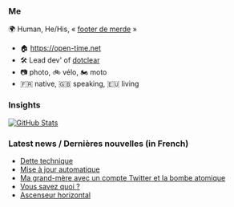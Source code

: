### Me

🌍 Human, He/His, « [footer de merde](https://open-time.net/post/2013/07/17/La-veritable-histoire-du-Footer-de-merde-) » 
* 🏠 https://open-time.net 
* 🛠️ Lead dev' of [dotclear](https://git.dotclear.org/dev/dotclear)
* 📷 photo, 🚲 vélo, 🏍️ moto 
* 🇫🇷 native, 🇬🇧 speaking, 🇪🇺 living

### Insights

[![GitHub Stats](https://github-readme-stats-sigma-five.vercel.app/api?username=franck-paul)](https://github.com/franck-paul)

### Latest news / Dernières nouvelles (in French)

<!-- BLOG-POST-LIST:START -->
- [Dette technique](https://open-time.net/post/2025/10/27/Dette-technique)
- [Mise à jour automatique](https://open-time.net/post/2025/10/26/Mise-a-jour-automatique)
- [Ma grand-mère avec un compte Twitter et la bombe atomique](https://open-time.net/post/2025/10/25/Ma-grand-mere-avec-un-compte-Twitter-et-la-bombe-atomique)
- [Vous savez quoi ?](https://open-time.net/post/2025/10/24/Vous-savez-quoi)
- [Ascenseur horizontal](https://open-time.net/post/2025/10/23/Ascenseur-horizontal)
<!-- BLOG-POST-LIST:END -->

